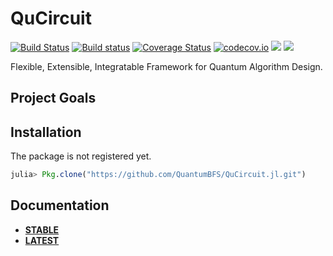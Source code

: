 # QuCircuit

[![Build Status](https://travis-ci.org/QuantumBFS/QuCircuit.jl.svg?branch=master)](https://travis-ci.org/QuantumBFS/QuCircuit.jl)
[![Build status](https://ci.appveyor.com/api/projects/status/06l5xqafn2nnxcbq?svg=true)](https://ci.appveyor.com/project/Roger-luo/qucircuit-jl)
[![Coverage Status](https://coveralls.io/repos/QuantumBFS/QuCircuit.jl/badge.svg?branch=master&service=github)](https://coveralls.io/github/QuantumBFS/QuCircuit.jl?branch=master)
[![codecov.io](http://codecov.io/github/QuantumBFS/QuCircuit.jl/coverage.svg?branch=master)](http://codecov.io/github/QuantumBFS/QuCircuit.jl?branch=master)
[![](https://img.shields.io/badge/docs-stable-blue.svg)](https://QuantumBFS.github.io/QuCircuit.jl/stable)
[![](https://img.shields.io/badge/docs-latest-blue.svg)](https://QuantumBFS.github.io/QuCircuit.jl/latest)

Flexible, Extensible,  Integratable Framework for Quantum Algorithm Design.

## Project Goals


## Installation

The package is not registered yet.

```julia
julia> Pkg.clone("https://github.com/QuantumBFS/QuCircuit.jl.git")
```

## Documentation

- [**STABLE**]()
- [**LATEST**](https://quantumbfs.github.io/QuCircuit.jl/latest)
